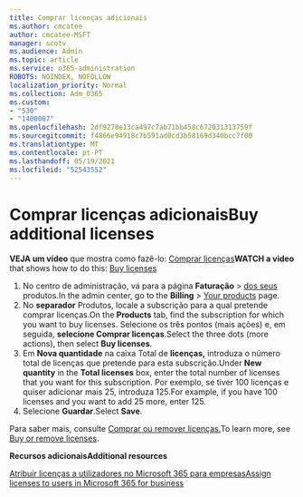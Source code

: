 ```yaml
---
title: Comprar licenças adicionais
ms.author: cmcatee
author: cmcatee-MSFT
manager: scotv
ms.audience: Admin
ms.topic: article
ms.service: o365-administration
ROBOTS: NOINDEX, NOFOLLOW
localization_priority: Normal
ms.collection: Adm_O365
ms.custom:
- "530"
- "1400007"
ms.openlocfilehash: 2df9278e13ca497c7ab71bb458c672031313759f
ms.sourcegitcommit: f4866e94918c7b591ad0cd3b58169d340bcc7f00
ms.translationtype: MT
ms.contentlocale: pt-PT
ms.lasthandoff: 05/19/2021
ms.locfileid: "52543552"
---
```

# <a name="buy-additional-licenses"></a><span data-ttu-id="356e9-102">Comprar licenças adicionais</span><span class="sxs-lookup"><span data-stu-id="356e9-102">Buy additional licenses</span></span>

<span data-ttu-id="356e9-103">**VEJA um vídeo** que mostra como fazê-lo: [Comprar licenças](https://go.microsoft.com/fwlink/p/?linkid=2154857)</span><span class="sxs-lookup"><span data-stu-id="356e9-103">**WATCH a video** that shows how to do this: [Buy licenses](https://go.microsoft.com/fwlink/p/?linkid=2154857)</span></span>

1. <span data-ttu-id="356e9-104">No centro de administração, vá para a página **Faturação**  >  [dos seus](https://go.microsoft.com/fwlink/p/?linkid=842054) produtos.</span><span class="sxs-lookup"><span data-stu-id="356e9-104">In the admin center, go to the **Billing** > [Your products](https://go.microsoft.com/fwlink/p/?linkid=842054) page.</span></span>
2. <span data-ttu-id="356e9-105">No **separador** Produtos, locale a subscrição para a qual pretende comprar licenças.</span><span class="sxs-lookup"><span data-stu-id="356e9-105">On the **Products** tab, find the subscription for which you want to buy licenses.</span></span> <span data-ttu-id="356e9-106">Selecione os três pontos (mais ações) e, em seguida, **selecione Comprar licenças**.</span><span class="sxs-lookup"><span data-stu-id="356e9-106">Select the three dots (more actions), then select **Buy licenses**.</span></span>
3. <span data-ttu-id="356e9-107">Em **Nova quantidade** na caixa Total de **licenças,** introduza o número total de licenças que pretende para esta subscrição.</span><span class="sxs-lookup"><span data-stu-id="356e9-107">Under **New quantity** in the **Total licenses** box, enter the total number of licenses that you want for this subscription.</span></span> <span data-ttu-id="356e9-108">Por exemplo, se tiver 100 licenças e quiser adicionar mais 25, introduza 125.</span><span class="sxs-lookup"><span data-stu-id="356e9-108">For example, if you have 100 licenses and you want to add 25 more, enter 125.</span></span>
4. <span data-ttu-id="356e9-109">Selecione **Guardar**.</span><span class="sxs-lookup"><span data-stu-id="356e9-109">Select **Save**.</span></span>

<span data-ttu-id="356e9-110">Para saber mais, consulte [Comprar ou remover licenças.](/microsoft-365/commerce/licenses/buy-licenses)</span><span class="sxs-lookup"><span data-stu-id="356e9-110">To learn more, see [Buy or remove licenses](/microsoft-365/commerce/licenses/buy-licenses).</span></span>

<span data-ttu-id="356e9-111">**Recursos adicionais**</span><span class="sxs-lookup"><span data-stu-id="356e9-111">**Additional resources**</span></span>

[<span data-ttu-id="356e9-112">Atribuir licenças a utilizadores no Microsoft 365 para empresas</span><span class="sxs-lookup"><span data-stu-id="356e9-112">Assign licenses to users in Microsoft 365 for business</span></span>](/microsoft-365/admin/manage/assign-licenses-to-users)